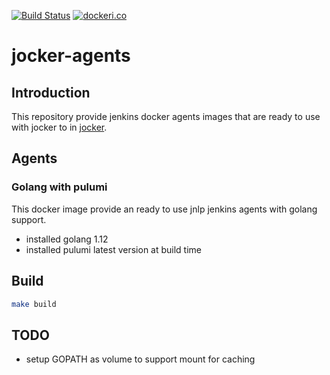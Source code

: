 [![Build Status](https://travis-ci.com/fr123k/jocker-agents.svg?branch=master)](https://travis-ci.com/fr123k/jocker)
[![dockeri.co](https://dockeri.co/image/fr123k/jocker-agents-golang)](https://hub.docker.com/r/fr123k/jocker-agents-golang)

# jocker-agents

## Introduction

This repository provide jenkins docker agents images that are ready to use with jocker to 
in [jocker](https://github.com/fr123k/jocker).

## Agents

### Golang with pulumi

This docker image provide an ready to use jnlp jenkins agents with golang support.

* installed golang 1.12
* installed pulumi latest version at build time

## Build

```bash
make build
```

## TODO

* setup GOPATH as volume to support mount for caching
